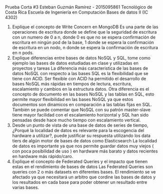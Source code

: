 Prueba Corta #3
Esteban Guzmán Ramírez - 2015095861
Tecnológico de Costa Rica 
Escuela de Ingeniería en Computación 
Bases de datos II (IC 4302)

1. Explique el concepto de Write Concern en MongoDB
	Es una parte de las operaciones de escritura donde se define que la seguridad de escritura con un numero de 0 a n, donde 0 es que no se espera confirmación de escritura en ningún pod de la base, 1 donde se espera la confirmación de escritura en un nodo, n donde se espera la confirmación de escritura en n pods. 
2. Explique diferencias entre bases de datos NoSQL y SQL, tome como ejemplo las bases de datos estudiadas en clase y utilizadas en proyectos y tareas
	La diferencia más caracteristica de las bases de datos NoSQL con respecto a las bases SQL es la flexibilidad que se tiene con ACID. Ser flexible con ACID ha permitido el desarrollo de bases NoSQL más rápidas en tiempos de lectura, escritura, escalamiento y cambios en la estructura datos. Otra diferencia es el concepto de documento en las bases NoSQL y las tablas  en SQL, esto permite mayor flexibilidad en las bases NoSQL ya que estos documentos son dinamicos en comparación a las tablas fijas en SQL. También se puede comentar que NoSQL con su patrón master-slave tiene mayor facilidad con el escalamiento horizontal y SQL han sido pensadas desde hace mucho tiempo con escalamiento vertical.  
3. Desde un punto de vista de una base de datos de series de tiempo, ¿Porqué la localidad de datos es relevante para la escogencia del hardware a utilizar?, puede justificar su respuesta utilizando los data tiers de algún motor de bases de datos como Elasticsearch
	La localidad de datos es importante ya que nos permite guardar datos muy viejos ( con poca posibilidad de uso ) en hardware más barato y datos recientes en hardware más rápido/caro. 
4. Explique el concepto de Federated Queries y el impacto que tienen estas en el rendimiento de bases de datos
	Las Federated Queries son queries con 2 o más datasets en diferentes bases. El rendimiento se ve afectado ya que necesitará un arbitro que cordine las bases de datos y los resultados en cada base para poder obtener un resultado entre varias bases. 